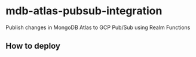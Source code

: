 # mdb-atlas-pubsub-integration
Publish changes in MongoDB Atlas to GCP Pub/Sub using Realm Functions


## How to deploy